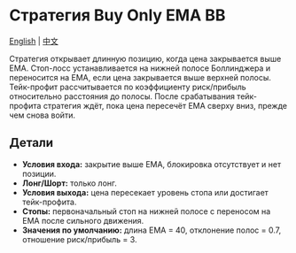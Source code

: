 # Стратегия Buy Only EMA BB
[English](README.md) | [中文](README_cn.md)

Стратегия открывает длинную позицию, когда цена закрывается выше EMA.
Стоп-лосс устанавливается на нижней полосе Боллинджера и переносится на EMA, если цена закрывается выше верхней полосы.
Тейк-профит рассчитывается по коэффициенту риск/прибыль относительно расстояния до полосы.
После срабатывания тейк-профита стратегия ждёт, пока цена пересечёт EMA сверху вниз, прежде чем снова войти.

## Детали
- **Условия входа:** закрытие выше EMA, блокировка отсутствует и нет позиции.
- **Лонг/Шорт:** только лонг.
- **Условия выхода:** цена пересекает уровень стопа или достигает тейк-профита.
- **Стопы:** первоначальный стоп на нижней полосе с переносом на EMA после сильного движения.
- **Значения по умолчанию:** длина EMA = 40, отклонение полос = 0.7, отношение риск/прибыль = 3.
